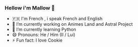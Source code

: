 ### Hellow i'm Mallow 👋

- 🇫🇷 I'm French , i speak French and English
- 🔭 I’m currently working on Animes Land and Astral Project
- 🌱 I’m currently learning Python
- 😄 Pronouns: He / Him (Il / Lui)
- ⚡ Fun fact: I love Cookie

